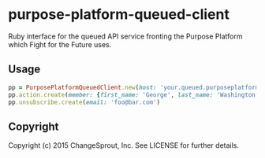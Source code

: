 # purpose-platform-queued-client

Ruby interface for the queued API service fronting the Purpose Platform which Fight for the Future uses.

## Usage

```ruby
pp = PurposePlatformQueuedClient.new(host: 'your.queued.purposeplatform.org')
pp.action.create(member: {first_name: 'George', last_name: 'Washington', email: 'george@washington.com', postcode: '11238', country: 'US'}, tag: 'bar', org: 'foo')
pp.unsubscribe.create(email: 'foo@bar.com')
```

## Copyright

Copyright (c) 2015 ChangeSprout, Inc. See LICENSE for
further details.

